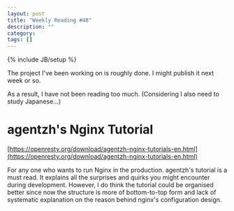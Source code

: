 ```yaml
---
layout: post
title: "Weekly Reading #48"
description: ""
category: 
tags: []
---
```


{% include JB/setup %}

The project I've been working on is roughly done. I might publish it next week or so.

As a result, I have not been reading too much. (Considering I also need to study Japanese...)

# agentzh's Nginx Tutorial

[https://openresty.org/download/agentzh-nginx-tutorials-en.html](https://openresty.org/download/agentzh-nginx-tutorials-en.html)

For any one who wants to run Nginx in the production. agentzh's tutorial is a must read. It explains all the surprises and quirks you might encounter during development. However, I do think the tutorial could be organised better since now the structure is more of bottom-to-top form and lack of systematic explanation on the reason behind nginx's configuration design.

